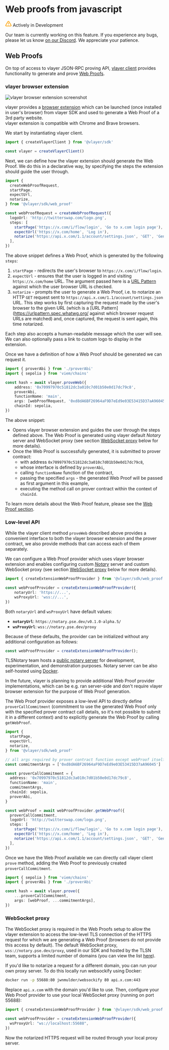 # Web proofs from javascript
<div class="feature-card feature-in-dev">
  <div class="title">
    <svg width="20" height="20" viewBox="0 0 20 20" fill="none" xmlns="http://www.w3.org/2000/svg">
    <path d="M8.57499 3.21665L1.51665 15C1.37113 15.252 1.29413 15.5377 1.29331 15.8288C1.2925 16.1198 1.3679 16.4059 1.51201 16.6588C1.65612 16.9116 1.86392 17.1223 2.11474 17.2699C2.36556 17.4174 2.65065 17.4968 2.94165 17.5H17.0583C17.3493 17.4968 17.6344 17.4174 17.8852 17.2699C18.136 17.1223 18.3439 16.9116 18.488 16.6588C18.6321 16.4059 18.7075 16.1198 18.7067 15.8288C18.7058 15.5377 18.6288 15.252 18.4833 15L11.425 3.21665C11.2764 2.97174 11.0673 2.76925 10.8176 2.62872C10.568 2.48819 10.2864 2.41437 9.99999 2.41437C9.71354 2.41437 9.43193 2.48819 9.18232 2.62872C8.93272 2.76925 8.72355 2.97174 8.57499 3.21665V3.21665Z" stroke="#FCA004" stroke-width="2" stroke-linecap="round" stroke-linejoin="round"/>
    <path d="M10 7.5V10.8333" stroke="#FCA004" stroke-width="2" stroke-linecap="round" stroke-linejoin="round"/>
    <path d="M10 14.1667H10.0083" stroke="#FCA004" stroke-width="2" stroke-linecap="round" stroke-linejoin="round"/>
    </svg>
    Actively in Development
  </div>
  <p>Our team is currently working on this feature. If you experience any bugs, please let us know <a href="https://discord.gg/JS6whdessP" target="_blank">on our Discord</a>. We appreciate your patience. </p>
</div>

## Web Proofs

On top of access to vlayer JSON-RPC proving API, [vlayer client](./javascript.md) provides functionality to generate and prove [Web Proofs](../features/web.md).

### vlayer browser extension

![vlayer browser extension screenshot](/images/vlayer-browser-extension.png)

vlayer provides a [browser extension](https://chromewebstore.google.com/detail/vlayer/jbchhcgphfokabmfacnkafoeeeppjmpl) which can be launched (once installed in user's browser) from vlayer SDK and used to generate a Web Proof of a 3rd party website.  
vlayer extension is compatible with Chrome and Brave browsers.

We start by instantiating vlayer client.

```ts
import { createVlayerClient } from '@vlayer/sdk'

const vlayer = createVlayerClient()
```

Next, we can define how the vlayer extension should generate the Web Proof. We do this in a declarative way, by specifying the steps the extension should guide the user through.

```ts
import {
  createWebProofRequest,
  startPage,
  expectUrl,
  notarize,
} from '@vlayer/sdk/web_proof'

const webProofRequest = createWebProofRequest({
  logoUrl: 'http://twitterswap.com/logo.png',
  steps: [
    startPage('https://x.com/i/flow/login', 'Go to x.com login page'),
    expectUrl('https://x.com/home', 'Log in'),
    notarize('https://api.x.com/1.1/account/settings.json', 'GET', 'Generate Proof of Twitter profile'),
  ],
})
```

The above snippet defines a Web Proof, which is generated by the following `steps`:
1. `startPage` - redirects the user's browser to `https://x.com/i/flow/login`.
2. `expectUrl` - ensures that the user is logged in and visiting `https://x.com/home` URL. The argument passed here is a [URL Pattern](https://urlpattern.spec.whatwg.org/) against which the user browser URL is checked.
3. `notarize` - prompts the user to generate a Web Proof, i.e. to notarize an HTTP `GET` request sent to `https://api.x.com/1.1/account/settings.json` URL. This step works by first capturing the request made by the user's browser to the given URL (which is a [URL Pattern](https://urlpattern.spec.whatwg.org/ against which browser request URLs are matched) and, once captured, the request is sent again, this time notarized.

Each step also accepts a human-readable message which the user will see. We can also optionally pass a link to custom logo to display in the extension.

Once we have a definition of how a Web Proof should be generated we can request it.

```ts
import { proverAbi } from './proverAbi'
import { sepolia } from 'viem/chains'

const hash = await vlayer.proveWeb({
    address: '0x70997970c51812dc3a010c7d01b50e0d17dc79c8',
    proverAbi,
    functionName: 'main',
    args: [webProofRequest, '0xd8dA6BF26964aF9D7eEd9e03E53415D37aA96045'],
    chainId: sepolia,
})
```

The above snippet:
* Opens vlayer browser extension and guides the user through the steps defined above. The Web Proof is generated using vlayer default *Notary* server and WebSocket proxy (see section [WebSocket proxy](#role-of-websocket-proxy) below for more details).
* Once the Web Proof is successfully generated, it is submitted to prover contract:
  * with address `0x70997970c51812dc3a010c7d01b50e0d17dc79c8`,
  * whose interface is defined by `proverAbi`,
  * calling `functionName` function of the contract,
  * passing the specified `args` - the generated Web Proof will be passed as first argument in this example,
  * executing the method call on prover contract within the context of `chainId`.

To learn more details about the Web Proof feature, please see the [Web Proof section](../features/web.md).

### Low-level API

While the vlayer client method `proveWeb` described above provides a convenient interface to both the vlayer browser extension and the prover contract, we also provide methods that can access each of them separately.

We can configure a Web Proof provider which uses vlayer browser extension and enables configuring custom [*Notary*](/features/web.html#notary) server and custom WebSocket proxy (see section [WebSocket proxy](#role-of-websocket-proxy) below for more details). 

```ts
import { createExtensionWebProofProvider } from '@vlayer/sdk/web_proof'

const webProofProvider = createExtensionWebProofProvider({
    notaryUrl: 'https://...',
    wsProxyUrl: 'wss://...',
})
```

Both `notaryUrl` and `wsProxyUrl` have default values:  
- **`notaryUrl`**: `https://notary.pse.dev/v0.1.0-alpha.5/`  
- **`wsProxyUrl`**: `wss://notary.pse.dev/proxy`  

Because of these defaults, the provider can be initialized without any additional configuration as follows:

```ts
const webProofProvider = createExtensionWebProofProvider();
```

TLSNotary team hosts a [public notary server](https://docs.tlsnotary.org/developers/notary_server.html#pse-development-notary-server) for development, experimentation, and demonstration purposes. Notary server can be also self-hosted using [Docker](https://docs.tlsnotary.org/developers/notary_server.html#using-docker).

In the future, vlayer is planning to provide additional Web Proof provider implementations, which can be e.g. ran server-side and don't require vlayer browser extension for the purpose of Web Proof generation.

The Web Proof provider exposes a low-level API to directly define `proverCallCommitment` (commitment to use the generated Web Proof only with the specified prover contract call details, so it's not possible to submit it in a different context) and to explicitly generate the Web Proof by calling `getWebProof`.

```ts
import {
  startPage,
  expectUrl,
  notarize,
} from '@vlayer/sdk/web_proof'

// all args required by prover contract function except webProof itself
const commitmentArgs = ['0xd8dA6BF26964aF9D7eEd9e03E53415D37aA96045']

const proverCallCommitment = {
  address: '0x70997970c51812dc3a010c7d01b50e0d17dc79c8',
  functionName: 'main',
  commitmentArgs,
  chainId: sepolia,
  proverAbi,
}

const webProof = await webProofProvider.getWebProof({
  proverCallCommitment,
  logoUrl: 'http://twitterswap.com/logo.png',
  steps: [
    startPage('https://x.com/i/flow/login', 'Go to x.com login page'),
    expectUrl('https://x.com/home', 'Log in'),
    notarize('https://api.x.com/1.1/account/settings.json', 'GET', 'Generate Proof of Twitter profile'),
  ],
})
```

Once we have the Web Proof available we can directly call vlayer client `prove` method, adding the Web Proof to previously created `proverCallCommitment`.

```ts
import { sepolia } from 'viem/chains'
import { proverAbi } from './proverAbi'

const hash = await vlayer.prove({
    ...proverCallCommitment,
    args: [webProof, ...commitmentArgs],
})
```

### WebSocket proxy

The WebSocket proxy is required in the Web Proofs setup to allow the vlayer extension to access the low-level TLS connection of the HTTPS request for which we are generating a Web Proof (browsers do not provide this access by default). The default WebSocket proxy, `wss://notary.pse.dev/proxy`, used in our SDK and hosted by the TLSN team, supports a limited number of domains (you can view the list [here](https://docs.tlsnotary.org/developers/notary_server.html#websocket-proxy-server)). 

If you'd like to notarize a request for a different domain, you can run your own proxy server. To do this locally run websockify using Docker:

```bash
docker run -p 55688:80 jwnmulder/websockify 80 api.x.com:443
```

Replace `api.x.com` with the domain you'd like to use. Then, configure your Web Proof provider to use your local WebSocket proxy (running on port 55688):

```ts
import { createExtensionWebProofProvider } from '@vlayer/sdk/web_proof'

const webProofProvider = createExtensionWebProofProvider({
  wsProxyUrl: "ws://localhost:55688",
})
```

Now the notarized HTTPS request will be routed through your local proxy server.
